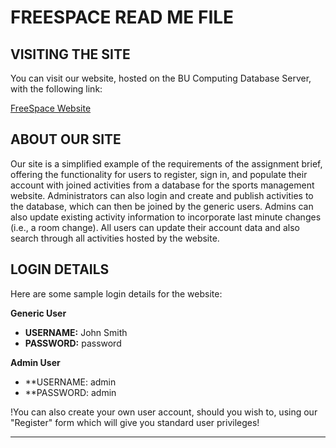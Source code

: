 # FREESPACE READ ME FILE

## VISITING THE SITE

You can visit our website, hosted on the BU Computing Database Server, with the following link:

[FreeSpace Website](https://s5507846.bucomputing.uk/WP%20Assignment/Project%20-%20Freespace/web-dev-php-project/public/index.php)

## ABOUT OUR SITE

Our site is a simplified example of the requirements of the assignment brief, offering the functionality for users to register, sign in, and populate their account with joined activities from a database for the sports management website. Administrators can also login and create and publish activities to the database, which can then be joined by the generic users. Admins can also update existing activity information to incorporate last minute changes (i.e., a room change). All users can update their account data and also search through all activities hosted by the website.

## LOGIN DETAILS

Here are some sample login details for the website:

**Generic User**
- **USERNAME:** John Smith
- **PASSWORD:** password

**Admin User**
- **USERNAME: admin 
- **PASSWORD: admin

!You can also create your own user account, should you wish to, using our "Register" form which will give you standard user privileges!

---


